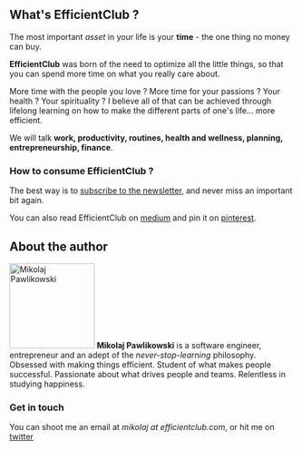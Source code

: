 ## What's EfficientClub ?

The most important _asset_ in your life is your __time__ - the one thing no money can buy.

__EfficientClub__ was born of the need to optimize all the little things, so that you can spend more time on what you really care about. 

More time with the people you love ? More time for your passions ? Your health ? Your spirituality ? I believe all of that can be achieved through lifelong learning on how to make the different parts of one's life... more efficient.

We will talk __work, productivity, routines, health and wellness, planning, entrepreneurship, finance__.

### How to consume EfficientClub ?

The best way is to [subscribe to the newsletter](), and never miss an important bit again.

You can also read EfficientClub on [medium](https://medium.com/efficientclub) and pin it on [pinterest](https://uk.pinterest.com/efficientclub/).

## About the author

<img class="alignleft wp-image-52 size-thumbnail" src="https://efficientclub.com/wp-content/uploads/2016/08/me-150x150.png" alt="Mikolaj Pawlikowski" width="150" height="150" /> __Mikolaj Pawlikowski__ is a software engineer, entrepreneur and an adept of the _never-stop-learning_ philosophy. Obsessed with making things efficient. Student of what makes people successful. Passionate about what drives people and teams. Relentless in studying happiness.


### Get in touch

You can shoot me an email at _mikolaj at efficientclub.com_, or hit me on [twitter](https://twitter.com/mikopawlikowski)
